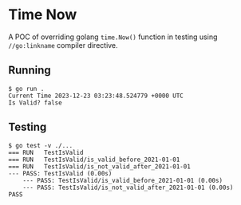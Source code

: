 # Time Now

A POC of overriding golang `time.Now()` function in testing using `//go:linkname` compiler directive.

## Running

```golang
$ go run .
Current Time 2023-12-23 03:23:48.524779 +0000 UTC
Is Valid? false
```

## Testing

```golang
$ go test -v ./...
=== RUN   TestIsValid
=== RUN   TestIsValid/is_valid_before_2021-01-01
=== RUN   TestIsValid/is_not_valid_after_2021-01-01
--- PASS: TestIsValid (0.00s)
    --- PASS: TestIsValid/is_valid_before_2021-01-01 (0.00s)
    --- PASS: TestIsValid/is_not_valid_after_2021-01-01 (0.00s)
PASS
```
